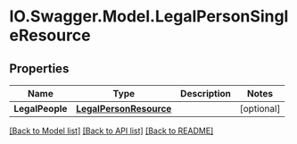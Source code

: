 # IO.Swagger.Model.LegalPersonSingleResource
## Properties

Name | Type | Description | Notes
------------ | ------------- | ------------- | -------------
**LegalPeople** | [**LegalPersonResource**](LegalPersonResource.md) |  | [optional] 

[[Back to Model list]](../README.md#documentation-for-models) [[Back to API list]](../README.md#documentation-for-api-endpoints) [[Back to README]](../README.md)

